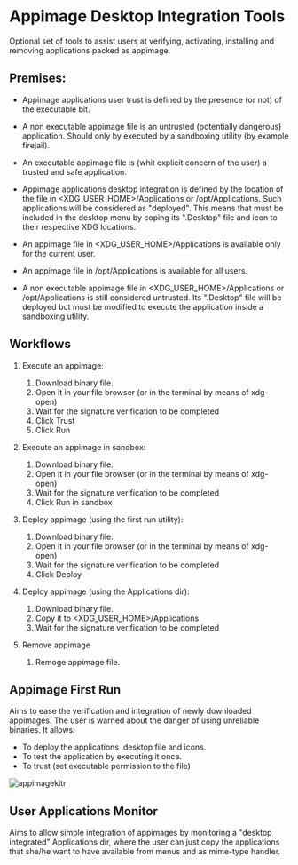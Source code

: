 # Appimage Desktop Integration Tools
Optional set of tools to assist users at verifying, activating, installing and removing applications packed as appimage.


## Premises:
- Appimage applications user trust is defined by the presence (or not) of the executable bit.
- A non executable appimage file is an untrusted (potentially dangerous) application. Should only by executed by a 
sandboxing utility (by example firejail).
- An executable appimage file is (whit explicit concern of the user) a trusted and safe application.

- Appimage applications desktop integration is defined by the location of the file in <XDG_USER_HOME>/Applications or
/opt/Applications. Such applications will be considered as "deployed". This means that must be included in the desktop 
menu by coping its ".Desktop" file and icon to their respective XDG locations.
- An appimage file in <XDG_USER_HOME>/Applications is available only for the current user.
- An appimage file in /opt/Applications is available for all users.
- A non executable appimage file in <XDG_USER_HOME>/Applications or /opt/Applications is still considered untrusted. Its
".Desktop" file will be deployed but must be modified to execute the application inside a sandboxing utility.


## Workflows
1. Execute an appimage:
   1. Download binary file.
   2. Open it in your file browser (or in the terminal by means of xdg-open)
   3. Wait for the signature verification to be completed
   4. Click Trust
   5. Click Run

2. Execute an appimage in sandbox:
   1. Download binary file.
   2. Open it in your file browser (or in the terminal by means of xdg-open)
   3. Wait for the signature verification to be completed
   5. Click Run in sandbox
  
3. Deploy appimage (using the first run utility):
   1. Download binary file.
   2. Open it in your file browser (or in the terminal by means of xdg-open)
   3. Wait for the signature verification to be completed
   5. Click Deploy
   
3. Deploy appimage (using the Applications dir):
   1. Download binary file.
   2. Copy it to <XDG_USER_HOME>/Applications
   3. Wait for the signature verification to be completed

4. Remove appimage
   1. Remoge appimage file.


## Appimage First Run

Aims to ease the verification and integration of newly downloaded appimages.
The user is warned about the danger of using unreliable binaries.
It allows:
- To deploy the applications .desktop file and icons.
- To test the application by executing it once.
- To trust (set executable permission to the file)

![appimagekitr](https://raw.githubusercontent.com/azubieta/appimage-desktop-integration/screenshots/screenshots/first_run_unsecure_appimage.png)


## User Applications Monitor

Aims to allow simple integration of appimages by monitoring a "desktop integrated" Applications dir, where 
the user can just copy the applications that she/he want to have available from menus and as mime-type handler. 